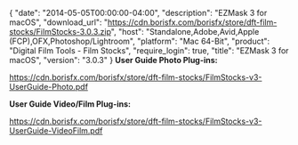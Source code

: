 {
  "date": "2014-05-05T00:00:00-04:00",
  "description": "EZMask 3 for macOS",
  "download_url": "https://cdn.borisfx.com/borisfx/store/dft-film-stocks/FilmStocks-3.0.3.zip",
  "host": "Standalone,Adobe,Avid,Apple (FCP),OFX,Photoshop/Lightroom",
  "platform": "Mac 64-Bit",
  "product": "Digital Film Tools - Film Stocks",
  "require_login": true,
  "title": "EZMask 3 for macOS",
  "version": "3.0.3"
}
**User Guide Photo Plug-ins:**

https://cdn.borisfx.com/borisfx/store/dft-film-stocks/FilmStocks-v3-UserGuide-Photo.pdf

**User Guide Video/Film Plug-ins:**

https://cdn.borisfx.com/borisfx/store/dft-film-stocks/FilmStocks-v3-UserGuide-VideoFilm.pdf


